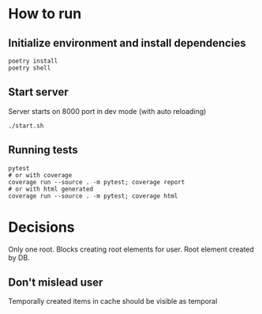 # How to run

## Initialize environment and install dependencies

```
poetry install
poetry shell
```

## Start server

Server starts on 8000 port in dev mode (with auto reloading)

```
./start.sh
```

## Running tests

```
pytest
# or with coverage
coverage run --source . -m pytest; coverage report
# or with html generated
coverage run --source . -m pytest; coverage html
```

# Decisions

Only one root. Blocks creating root elements for user. Root element created by
DB.


## Don't mislead user

Temporally created items in cache should be visible as temporal
